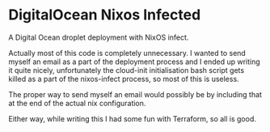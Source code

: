 # DigitalOcean Nixos Infected
A Digital Ocean droplet deployment with NixOS infect.

Actually most of this code is completely unnecessary.
I wanted to send myself an email as a part of the deployment process
and I ended up writing it quite nicely, unfortunately the cloud-init
initialisation bash script gets killed as a part of the nixos-infect
process, so most of this is useless.

The proper way to send myself an email would possibly be by including
that at the end of the actual nix configuration.

Either way, while writing this I had some fun with Terraform, so all is good.
